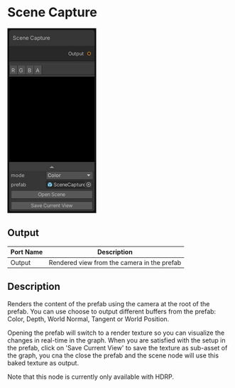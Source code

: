 # Scene Capture
![Mixture.SceneNode](../../images/Mixture.SceneNode.png)

## Output
Port Name | Description
--- | ---
Output | Rendered view from the camera in the prefab

## Description
Renders the content of the prefab using the camera at the root of the prefab.
You can use choose to output different buffers from the prefab: Color, Depth, World Normal, Tangent or World Position.

Opening the prefab will switch to a render texture so you can visualize the changes in real-time in the graph.
When you are satisfied with the setup in the prefab, click on 'Save Current View' to save the texture as sub-asset of the graph, you cna the close the prefab and the scene node will use this baked texture as output.

Note that this node is currently only available with HDRP.

